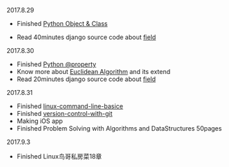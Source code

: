 2017.8.29
- Finished [Python Object & Class](https://www.programiz.com/python-programming/operator-overloading)

- Read 40minutes django source code about [field](https://github.com/django/django/blob/master/django/db/models/fields/__init__.py)

2017.8.30
- Finished [Python @property](https://www.programiz.com/python-programming/property)
- Know more about [Euclidean Algorithm](http://sites.math.rutgers.edu/~greenfie/gs2004/euclid.html) and its extend 
- Read 20minutes django source code about [field](https://github.com/django/django/blob/master/django/db/models/fields/__init__.py)

2017.8.31
- Finished [linux-command-line-basice](https://cn.udacity.com/course/linux-command-line-basics--ud595)
- Finished [version-control-with-git](https://cn.udacity.com/course/version-control-with-git--ud123) 
- Making iOS app
- Finished Problem Solving with Algorithms and DataStructures 50pages

2017.9.3
- Finished Linux鸟哥私房菜18章

